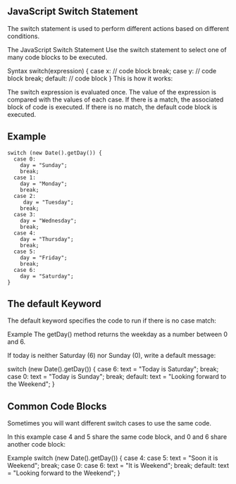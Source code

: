 ## JavaScript Switch Statement

The switch statement is used to perform different actions based on different conditions.

The JavaScript Switch Statement
Use the switch statement to select one of many code blocks to be executed.

Syntax
switch(expression) {
  case x:
    // code block
    break;
  case y:
    // code block
    break;
  default:
    // code block
}
This is how it works:

The switch expression is evaluated once.
The value of the expression is compared with the values of each case.
If there is a match, the associated block of code is executed.
If there is no match, the default code block is executed.

## Example
```
switch (new Date().getDay()) {
  case 0:
    day = "Sunday";
    break;
  case 1:
    day = "Monday";
    break;
  case 2:
     day = "Tuesday";
    break;
  case 3:
    day = "Wednesday";
    break;
  case 4:
    day = "Thursday";
    break;
  case 5:
    day = "Friday";
    break;
  case 6:
    day = "Saturday";
}

```

## The default Keyword
The default keyword specifies the code to run if there is no case match:

Example
The getDay() method returns the weekday as a number between 0 and 6.

If today is neither Saturday (6) nor Sunday (0), write a default message:

switch (new Date().getDay()) {
  case 6:
    text = "Today is Saturday";
    break;
  case 0:
    text = "Today is Sunday";
    break;
  default:
    text = "Looking forward to the Weekend";
}

## Common Code Blocks
Sometimes you will want different switch cases to use the same code.

In this example case 4 and 5 share the same code block, and 0 and 6 share another code block:

Example
switch (new Date().getDay()) {
  case 4:
  case 5:
    text = "Soon it is Weekend";
    break;
  case 0:
  case 6:
    text = "It is Weekend";
    break;
  default:
    text = "Looking forward to the Weekend";
}
